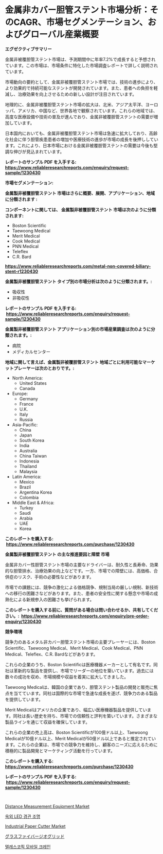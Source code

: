 <p><h1>金属非カバー胆管ステント市場分析：そのCAGR、市場セグメンテーション、およびグローバル産業概要</h1></p><p><strong>エグゼクティブサマリー</strong></p>
<p><p>金属非被覆胆管ステント市場は、予測期間中に年率7.2%で成長すると予想されています。この市場は、市場条件に特化した市場調査レポートで詳しく説明されています。</p><p>市場動向の要約として、金属非被覆胆管ステント市場では、技術の進歩により、より効果的で持続可能なステントが開発されています。また、患者への負担を軽減し、治療効果を向上させるための新しい設計が注目されています。</p><p>地理的に、金属非被覆胆管ステント市場の拡大は、北米、アジア太平洋、ヨーロッパ、アメリカ、中国など、世界各地で観察されています。これらの地域では、高度な医療設備や技術の普及が進んでおり、金属非被覆胆管ステントの需要が増加しています。</p><p>日本国内においても、金属非被覆胆管ステント市場は急速に拡大しており、高齢化社会に伴う胆管疾患患者の増加や医療技術の進歩が市場の成長を後押ししています。これにより、日本市場における金属非被覆胆管ステントの需要は今後も堅調な伸びが見込まれています。</p></p>
<p><strong>レポートのサンプル PDF を入手する: <a href="https://www.reliableresearchreports.com/enquiry/request-sample/1230430">https://www.reliableresearchreports.com/enquiry/request-sample/1230430</a></strong></p>
<p><strong>市場セグメンテーション:</strong></p>
<p><strong> 金属製非被覆胆管ステント 市場はさらに概要、展開、アプリケーション、地域に分類されます :</strong></p>
<p><strong>コンポーネントに関しては、 金属製非被覆胆管ステント 市場は次のように分類されます: &nbsp;</strong></p>
<p><ul><li>Boston Scientific</li><li>Taewoong Medical</li><li>Merit Medical</li><li>Cook Medical</li><li>PNN Medical</li><li>Teleflex</li><li>C.R. Bard</li></ul></p>
<p><strong><a href="https://www.reliableresearchreports.com/metal-non-covered-biliary-stent-r1230430">https://www.reliableresearchreports.com/metal-non-covered-biliary-stent-r1230430</a></strong></p>
<p><strong> 金属製非被覆胆管ステント タイプ別の市場分析は次のように分類されます。:</strong></p>
<p><ul><li>吸収性</li><li>非吸収性</li></ul></p>
<p><strong>レポートのサンプル PDF を入手する: &nbsp;<a href="https://www.reliableresearchreports.com/enquiry/request-sample/1230430">https://www.reliableresearchreports.com/enquiry/request-sample/1230430</a></strong></p>
<p><strong> 金属製非被覆胆管ステント アプリケーション別の市場産業調査は次のように分類されます。:</strong></p>
<p><ul><li>病院</li><li>メディカルセンター</li></ul></p>
<p><strong>地域に関して言えば、金属製非被覆胆管ステント 地域ごとに利用可能なマーケットプレーヤーは次のとおりです。:</strong></p>
<p><ul>
    <li>
        North America:
        <ul>
            <li>United States</li>
            <li>Canada</li>
        </ul>
    </li>
    <li>
        Europe:
        <ul>
            <li>Germany</li>
            <li>France</li>
            <li>U.K.</li>
            <li>Italy</li>
            <li>Russia</li>
        </ul>
    </li>
    <li>
        Asia-Pacific:
        <ul>
            <li>China</li>
            <li>Japan</li>
            <li>South Korea</li>
            <li>India</li>
            <li>Australia</li>
            <li>China Taiwan</li>
            <li>Indonesia</li>
            <li>Thailand</li>
            <li>Malaysia</li>
        </ul>
    </li>
    <li>
        Latin America:
        <ul>
            <li>Mexico</li>
            <li>Brazil</li>
            <li>Argentina Korea</li>
            <li>Colombia</li>
        </ul>
    </li>
    <li>
        Middle East & Africa:
        <ul>
            <li>Turkey</li>
            <li>Saudi</li>
            <li>Arabia</li>
            <li>UAE</li>
            <li>Korea</li>
        </ul>
    </li>
    </ul></p>
<p><strong>このレポートを購入する: &nbsp;<a href="https://www.reliableresearchreports.com/purchase/1230430">https://www.reliableresearchreports.com/purchase/1230430</a></strong></p>
<p><strong>金属製非被覆胆管ステント の主な推進要因と障壁 市場</strong></p>
<p><p>金属非カバー性胆管ステント市場の主要なドライバーは、耐久性と長寿命、効果的な胆管排水、治療効果の向上などです。一方、市場での障壁には、高価格、合併症のリスク、手術の必要性などがあります。</p><p>市場での課題には、競争の激化による価格競争、規制当局の厳しい規制、新技術への移行の困難さなどがあります。また、患者の安全性に関する懸念や市場の成熟化による新規参入の困難さも挙げられます。</p></p>
<p><strong>このレポートを購入する前に、質問がある場合は問い合わせるか、共有してください。:&nbsp; <a href="https://www.reliableresearchreports.com/enquiry/pre-order-enquiry/1230430">https://www.reliableresearchreports.com/enquiry/pre-order-enquiry/1230430</a></strong></p>
<p><strong>競争環境</strong></p>
<p><p>競争力のあるメタル非カバー胆管ステント市場の主要プレーヤーには、Boston Scientific、Taewoong Medical、Merit Medical、Cook Medical、PNN Medical、Teleflex、C.R. Bardなどがあります。</p><p>これらの企業のうち、Boston Scientificは医療機器メーカーとして有名です。同社は革新的な製品を提供し、市場でリーダーの地位を築いています。過去には数々の成功を収め、市場規模や収益を着実に拡大してきました。</p><p>Taewoong Medicalは、韓国の企業であり、胆管ステント製品の開発と販売に焦点を当てています。同社は国際的な市場で急速な成長を遂げ、競争力のある製品を提供しています。</p><p>Merit Medicalはアメリカの企業であり、幅広い医療機器製品を提供しています。同社は長い歴史を持ち、市場での信頼性と評判を築いています。さまざまな製品ラインを通じて収益を確保しています。</p><p>これらの企業の売上高は、Boston Scientificが100億ドル以上、Taewoong Medicalが10億ドル以上、Merit Medicalが50億ドル以上であると推定されています。これらの企業は、市場での競争力を維持し、顧客のニーズに応えるために積極的に製品開発とマーケティング活動を行っています。</p></p>
<p><strong>このレポートを購入する: &nbsp; <a href="https://www.reliableresearchreports.com/purchase/1230430">https://www.reliableresearchreports.com/purchase/1230430</a></strong></p>
<p><strong>レポートのサンプル PDF を入手する: &nbsp;<a href="https://www.reliableresearchreports.com/enquiry/request-sample/1230430">https://www.reliableresearchreports.com/enquiry/request-sample/1230430</a></strong><strong></strong></p>
<p>&nbsp;</p>
<p><p><a href="https://github.com/dx0328/Market-Research-Report-List-2/blob/main/distance-measurement-equipment-market.md">Distance Measurement Equipment Market</a></p><p><a href="https://github.com/CliftonFisher9067/Market-Research-Report-List-1/blob/main/973620628653.md">옥외 LED 경관 조명</a></p><p><a href="https://github.com/Glendatilghmankmgz0rbhwpy/Market-Research-Report-List-2/blob/main/industrial-paper-cutter-market.md">Industrial Paper Cutter Market</a></p><p><a href="https://github.com/EmoryYundt1935/Market-Research-Report-List-1/blob/main/617623531207.md">グラスファイバージオグリッド</a></p><p><a href="https://github.com/fernandotryO5lson96765/Market-Research-Report-List-1/blob/main/796160828654.md">텔레스코픽 모바일 크레인</a></p></p>